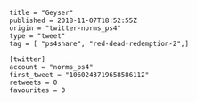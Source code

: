 ```
title = "Geyser"
published = 2018-11-07T18:52:55Z
origin = "twitter-norms_ps4"
type = "tweet"
tag = [ "ps4share", "red-dead-redemption-2",]

[twitter]
account = "norms_ps4"
first_tweet = "1060243719658586112"
retweets = 0
favourites = 0
```

<p class='image'><img src='https://mnf.m17s.net/2018/11/07/Dra-CtWXQAE3cjl.jpg' alt=''></p>

